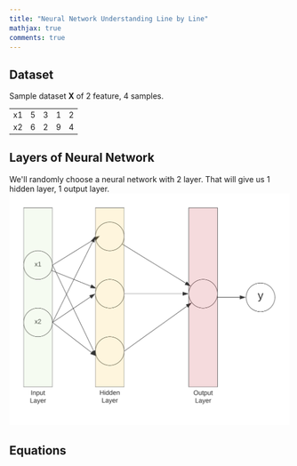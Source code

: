 ```yaml
---
title: "Neural Network Understanding Line by Line"
mathjax: true
comments: true
---
```

## Dataset
Sample dataset **X** of 2 feature, 4 samples.

||||||
|---|---|---|---|---|
|x1|5|3|1|2|
|x2|6|2|9|4|

## Layers of Neural Network
We'll randomly choose a neural network with 2 layer. That will give us 1 hidden layer, 1 output layer. 
![alt text](/assets/images/nn.png "Neural Network Architecture")

## Equations
